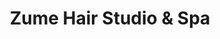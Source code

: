 ---
title: "Zume Hair Studio & Spa"
url: /grand-junction/zume-hair-studio-and-spa/
shop: hairdresser
---